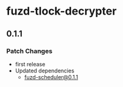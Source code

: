 # fuzd-tlock-decrypter

## 0.1.1

### Patch Changes

- first release
- Updated dependencies
  - fuzd-scheduler@0.1.1
